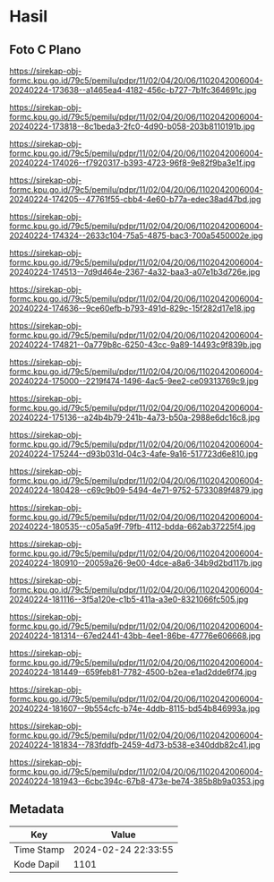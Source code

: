 # Hasil

## Foto C Plano

https://sirekap-obj-formc.kpu.go.id/79c5/pemilu/pdpr/11/02/04/20/06/1102042006004-20240224-173638--a1465ea4-4182-456c-b727-7b1fc364691c.jpg

https://sirekap-obj-formc.kpu.go.id/79c5/pemilu/pdpr/11/02/04/20/06/1102042006004-20240224-173818--8c1beda3-2fc0-4d90-b058-203b8110191b.jpg

https://sirekap-obj-formc.kpu.go.id/79c5/pemilu/pdpr/11/02/04/20/06/1102042006004-20240224-174026--f7920317-b393-4723-96f8-9e82f9ba3e1f.jpg

https://sirekap-obj-formc.kpu.go.id/79c5/pemilu/pdpr/11/02/04/20/06/1102042006004-20240224-174205--47761f55-cbb4-4e60-b77a-edec38ad47bd.jpg

https://sirekap-obj-formc.kpu.go.id/79c5/pemilu/pdpr/11/02/04/20/06/1102042006004-20240224-174324--2633c104-75a5-4875-bac3-700a5450002e.jpg

https://sirekap-obj-formc.kpu.go.id/79c5/pemilu/pdpr/11/02/04/20/06/1102042006004-20240224-174513--7d9d464e-2367-4a32-baa3-a07e1b3d726e.jpg

https://sirekap-obj-formc.kpu.go.id/79c5/pemilu/pdpr/11/02/04/20/06/1102042006004-20240224-174636--9ce60efb-b793-491d-829c-15f282d17e18.jpg

https://sirekap-obj-formc.kpu.go.id/79c5/pemilu/pdpr/11/02/04/20/06/1102042006004-20240224-174821--0a779b8c-6250-43cc-9a89-14493c9f839b.jpg

https://sirekap-obj-formc.kpu.go.id/79c5/pemilu/pdpr/11/02/04/20/06/1102042006004-20240224-175000--2219f474-1496-4ac5-9ee2-ce09313769c9.jpg

https://sirekap-obj-formc.kpu.go.id/79c5/pemilu/pdpr/11/02/04/20/06/1102042006004-20240224-175136--a24b4b79-241b-4a73-b50a-2988e6dc16c8.jpg

https://sirekap-obj-formc.kpu.go.id/79c5/pemilu/pdpr/11/02/04/20/06/1102042006004-20240224-175244--d93b031d-04c3-4afe-9a16-517723d6e810.jpg

https://sirekap-obj-formc.kpu.go.id/79c5/pemilu/pdpr/11/02/04/20/06/1102042006004-20240224-180428--c69c9b09-5494-4e71-9752-5733089f4879.jpg

https://sirekap-obj-formc.kpu.go.id/79c5/pemilu/pdpr/11/02/04/20/06/1102042006004-20240224-180535--c05a5a9f-79fb-4112-bdda-662ab37225f4.jpg

https://sirekap-obj-formc.kpu.go.id/79c5/pemilu/pdpr/11/02/04/20/06/1102042006004-20240224-180910--20059a26-9e00-4dce-a8a6-34b9d2bd117b.jpg

https://sirekap-obj-formc.kpu.go.id/79c5/pemilu/pdpr/11/02/04/20/06/1102042006004-20240224-181116--3f5a120e-c1b5-411a-a3e0-8321066fc505.jpg

https://sirekap-obj-formc.kpu.go.id/79c5/pemilu/pdpr/11/02/04/20/06/1102042006004-20240224-181314--67ed2441-43bb-4ee1-86be-47776e606668.jpg

https://sirekap-obj-formc.kpu.go.id/79c5/pemilu/pdpr/11/02/04/20/06/1102042006004-20240224-181449--659feb81-7782-4500-b2ea-e1ad2dde6f74.jpg

https://sirekap-obj-formc.kpu.go.id/79c5/pemilu/pdpr/11/02/04/20/06/1102042006004-20240224-181607--9b554cfc-b74e-4ddb-8115-bd54b846993a.jpg

https://sirekap-obj-formc.kpu.go.id/79c5/pemilu/pdpr/11/02/04/20/06/1102042006004-20240224-181834--783fddfb-2459-4d73-b538-e340ddb82c41.jpg

https://sirekap-obj-formc.kpu.go.id/79c5/pemilu/pdpr/11/02/04/20/06/1102042006004-20240224-181943--6cbc394c-67b8-473e-be74-385b8b9a0353.jpg


## Metadata

| Key        | Value               |
| ---------- | ------------------- |
| Time Stamp | 2024-02-24 22:33:55 |
| Kode Dapil | 1101                |



